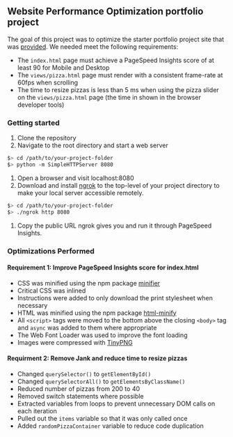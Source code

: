 ## Website Performance Optimization portfolio project

The goal of this project was to optimize the starter portfolio project site that was [provided](https://github.com/udacity/frontend-nanodegree-mobile-portfolio). We needed meet the following requirements:
* The ```index.html``` page must achieve a PageSpeed Insights score of at least 90 for Mobile and Desktop
* The ```views/pizza.html``` page must render with a consistent frame-rate at 60fps when scrolling
* The time to resize pizzas is less than 5 ms when using the pizza slider on the ```views/pizza.html``` page (the time in shown in the browser developer tools)

### Getting started

1. Clone the repository
1. Navigate to the root directory and start a web server

  ```bash
  $> cd /path/to/your-project-folder
  $> python -m SimpleHTTPServer 8080
  ```

1. Open a browser and visit localhost:8080
1. Download and install [ngrok](https://ngrok.com/) to the top-level of your project directory to make your local server accessible remotely.

  ``` bash
  $> cd /path/to/your-project-folder
  $> ./ngrok http 8080
  ```

1. Copy the public URL ngrok gives you and run it through PageSpeed Insights.


### Optimizations Performed

#### Requirement 1: Improve PageSpeed Insights score for index.html
* CSS was minified using the npm package [minifier](https://www.npmjs.com/package/minifier)
* Critical CSS was inlined
* Instructions were added to only download the print stylesheet when necessary
* HTML was minified using the npm package [html-minify](https://www.npmjs.com/package/html-minify)
* All ```<script>``` tags were moved to the bottom above the closing ```<body>``` tag and ```async``` was added to them where appropriate
* The Web Font Loader was used to improve the font loading
* Images were compressed with [TinyPNG](https://tinypng.com/)

#### Requirment 2: Remove Jank and reduce time to resize pizzas
* Changed ```querySelector()``` to ```getElementById()```
* Changed ```querySelectorAll()``` to ```getElementsByClassName()```
* Reduced number of pizzas from 200 to 40
* Removed switch statements where possible
* Extracted variables from loops to prevent unnecessary DOM calls on each iteration
* Pulled out the ```items``` variable so that it was only called once
* Added ```randomPizzaContainer``` variable to reduce code duplication
